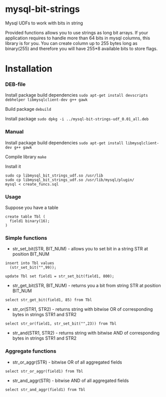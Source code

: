 # mysql-bit-strings
Mysql UDFs to work with bits in string

Provided functions allows you to use strings as long bit arrays. If your application requires to handle more than 64 bits in mysql columns, this library is for you. You can create column up to 255 bytes long as binary(255) and therefore you will have 255*8 available bits to store flags.

# Installation
### DEB-file
Install package build dependencies
```sudo apt-get install devscripts debhelper libmysqlclient-dev g++ gawk```

Build package ```debuild```

Install package ```sudo dpkg -i ../mysql-bit-strings-udf_0.01_all.deb```

### Manual
Install package build dependencies
```sudo apt-get install libmysqlclient-dev g++ gawk```

Compile library ```make```

Install it
```
sudo cp libmysql_bit_strings_udf.so /usr/lib
sudo cp libmysql_bit_strings_udf.so /usr/lib/mysql/plugin/
mysql < create_funcs.sql
```
### Usage

Suppose you have a table
```
create table Tbl (
  field1 binary(16);
)
```
### Simple functions

* str_set_bit(STR, BIT_NUM) - allows you to set bit in a string STR at position BIT_NUM
```
insert into Tbl values
  (str_set_bit("",99));
  
update Tbl set field1 = str_set_bit(field1, 800);
```

* str_get_bit(STR, BIT_NUM) - returns you a bit from string STR at position BIT_NUM
```
select str_get_bit(field1, 85) from Tbl
```

* str_or(STR1, STR2) - returns string with bitwise OR of corresponding bytes in strings STR1 and STR2
```
select str_or(field1, str_set_bit("",23)) from Tbl
```

* str_and(STR1, STR2) - returns string with bitwise AND of corresponding bytes in strings STR1 and STR2

### Aggregate functions

* str_or_aggr(STR) - bitwise OR of all aggregated fields
```
select str_or_aggr(field1) from Tbl
```

* str_and_aggr(STR) - bitwise AND of all aggregated fields
```
select str_and_aggr(field1) from Tbl
```
